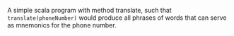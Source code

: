 A simple scala program with method translate, such that `translate(phoneNumber)` would produce all phrases of words that can serve as mnemonics for the phone number.